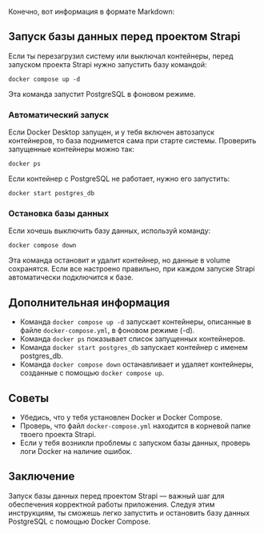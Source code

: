 Конечно, вот информация в формате Markdown:

## Запуск базы данных перед проектом Strapi

Если ты перезагрузил систему или выключал контейнеры, перед запуском проекта Strapi нужно запустить базу командой:

```
docker compose up -d
```

Эта команда запустит PostgreSQL в фоновом режиме.

### Автоматический запуск

Если Docker Desktop запущен, и у тебя включен автозапуск контейнеров, то база поднимется сама при старте системы.
Проверить запущенные контейнеры можно так:

```
docker ps
```

Если контейнер с PostgreSQL не работает, нужно его запустить:

```
docker start postgres_db
```

### Остановка базы данных

Если хочешь выключить базу данных, используй команду:

```
docker compose down
```

Эта команда остановит и удалит контейнер, но данные в volume сохранятся.
Если все настроено правильно, при каждом запуске Strapi автоматически подключится к базе.

## Дополнительная информация

- Команда `docker compose up -d` запускает контейнеры, описанные в файле `docker-compose.yml`, в фоновом режиме (-d).
- Команда `docker ps` показывает список запущенных контейнеров.
- Команда `docker start postgres_db` запускает контейнер с именем postgres_db.
- Команда `docker compose down` останавливает и удаляет контейнеры, созданные с помощью `docker compose up`.

## Советы

- Убедись, что у тебя установлен Docker и Docker Compose.
- Проверь, что файл `docker-compose.yml` находится в корневой папке твоего проекта Strapi.
- Если у тебя возникли проблемы с запуском базы данных, проверь логи Docker на наличие ошибок.

## Заключение

Запуск базы данных перед проектом Strapi — важный шаг для обеспечения корректной работы приложения. Следуя этим инструкциям, ты сможешь легко запустить и остановить базу данных PostgreSQL с помощью Docker Compose.
